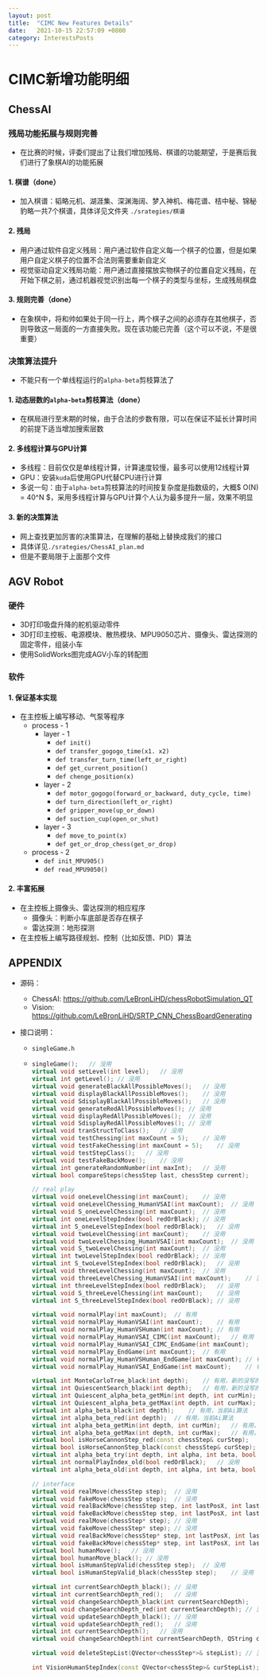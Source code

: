 ```yaml
---
layout: post
title:  "CIMC New Features Details"
date:   2021-10-15 22:57:09 +0800
category: InterestsPosts
---
```



# CIMC新增功能明细


## ChessAI

### 残局功能拓展与规则完善

- 在比赛的时候，评委们提出了让我们增加残局、棋谱的功能期望，于是赛后我们进行了象棋AI的功能拓展

#### 1. 棋谱（done）

- 加入棋谱：韬略元机、湖涯集、深渊海阔、梦入神机、梅花谱、桔中秘、锦秘豹略一共7个棋谱，具体详见文件夹 `./srategies/棋谱`

#### 2. 残局

- 用户通过软件自定义残局：用户通过软件自定义每一个棋子的位置，但是如果用户自定义棋子的位置不合法则需要重新自定义
- 视觉驱动自定义残局功能：用户通过直接摆放实物棋子的位置自定义残局，在开始下棋之前，通过机器视觉识别出每一个棋子的类型与坐标，生成残局棋盘

#### 3. 规则完善（done）

- 在象棋中，将和帅如果处于同一行上，两个棋子之间的必须存在其他棋子，否则导致这一局面的一方直接失败。现在该功能已完善（这个可以不说，不是很重要）

### 决策算法提升

- 不能只有一个单线程运行的`alpha-beta`剪枝算法了

#### 1. 动态层数的`alpha-beta`剪枝算法（done）

- 在棋局进行至末期的时候，由于合法的步数有限，可以在保证不延长计算时间的前提下适当增加搜索层数

#### 2. 多线程计算与GPU计算

- 多线程：目前仅仅是单线程计算，计算速度较慢，最多可以使用12线程计算
- GPU：安装`kuda`后使用GPU代替CPU进行计算
- 多说一句：由于`alpha-beta`剪枝算法的时间按复杂度是指数级的，大概$ O(N) = 40^N $，采用多线程计算与GPU计算个人认为最多提升一层，效果不明显

#### 3. 新的决策算法

- 网上查找更加厉害的决策算法，在理解的基础上替换成我们的接口
- 具体详见`./srategies/ChessAI_plan.md`
- 但是不要局限于上面那个文件

## AGV Robot

### 硬件

- 3D打印吸盘升降的舵机驱动零件
- 3D打印主控板、电源模块、散热模块、MPU9050芯片、摄像头、雷达探测的固定零件，组装小车
- 使用SolidWorks图完成AGV小车的转配图

### 软件

#### 1. 保证基本实现

- 在主控板上编写移动、气泵等程序
  - process - 1
    - layer - 1
      - `def init()`
      - `def transfer_gogogo_time(x1. x2)`
      - `def transfer_turn_time(left_or_right)`
      - `def get_current_position()`
      - `def chenge_position(x)`
    - layer - 2
      - `def motor_gogogo(forward_or_backward, duty_cycle, time)`
      - `def turn_direction(left_or_right)`
      - `def gripper_move(up_or_down)`
      - `def suction_cup(open_or_shut)`
    - layer - 3
      - `def move_to_point(x)`
      - `def get_or_drop_chess(get_or_drop)`
  - process - 2
    - `def init_MPU905()`
    - `def read_MPU9050()`

#### 2. 丰富拓展

- 在主控板上摄像头、雷达探测的相应程序
  - 摄像头：判断小车底部是否存在棋子
  - 雷达探测：地形探测
- 在主控板上编写路径规划、控制（比如反馈、PID）算法

## APPENDIX

- 源码：
  - ChessAI: https://github.com/LeBronLiHD/chessRobotSimulation_QT
  - Vision: https://github.com/LeBronLiHD/SRTP_CNN_ChessBoardGenerating

- 接口说明：

  - `singleGame.h`

  - ```c++
    singleGame();	// 没用
    virtual void setLevel(int level);	// 没用
    virtual int getLevel();	// 没用
    virtual void generateBlackAllPossibleMoves();	// 没用
    virtual void displayBlackAllPossibleMoves();	// 没用
    virtual void SdisplayBlackAllPossibleMoves();	// 没用
    virtual void generateRedAllPossibleMoves();	// 没用
    virtual void displayRedAllPossibleMoves();	// 没用
    virtual void SdisplayRedAllPossibleMoves();	// 没用
    virtual void tranStructToClass();	// 没用
    virtual void testChessing(int maxCount = 5);	// 没用
    virtual void testFakeChessing(int maxCount = 5);	// 没用
    virtual void testStepClass();	// 没用
    virtual void testFakeBackMove();	// 没用
    virtual int generateRandomNumber(int maxInt);	// 没用
    virtual bool compareSteps(chessStep last, chessStep current);	// 没用
    
    // real play
    virtual void oneLevelChessing(int maxCount);	// 没用
    virtual void oneLevelChessing_HumanVSAI(int maxCount);	// 没用
    virtual void S_oneLevelChessing(int maxCount);	// 没用
    virtual int oneLevelStepIndex(bool redOrBlack);	// 没用
    virtual int S_oneLevelStepIndex(bool redOrBlack);	// 没用
    virtual void twoLevelChessing(int maxCount);	// 没用
    virtual void twoLevelChessing_HumanVSAI(int maxCount);	// 没用
    virtual void S_twoLevelChessing(int maxCount);	// 没用
    virtual int twoLevelStepIndex(bool redOrBlack);	// 没用
    virtual int S_twoLevelStepIndex(bool redOrBlack);	// 没用
    virtual void threeLevelChessing(int maxCount);	// 没用
    virtual void threeLevelChessing_HumanVSAI(int maxCount);	// 没用
    virtual int threeLevelStepIndex(bool redOrBlack);	// 没用
    virtual void S_threeLevelChessing(int maxCount);	// 没用
    virtual int S_threeLevelStepIndex(bool redOrBlack);	// 没用
    
    virtual void normalPlay(int maxCount);	// 有用
    virtual void normalPlay_HumanVSAI(int maxCount);	// 有用
    virtual void normalPlay_HumanVSHuman(int maxCount);	// 有用
    virtual void normalPlay_HumanVSAI_CIMC(int maxCount);	// 有用
    virtual void normalPlay_HumanVSAI_CIMC_EndGame(int maxCount);	// 有用
    virtual void normalPlay_EndGame(int maxCount);	// 有用
    virtual void normalPlay_HumanVSHuman_EndGame(int maxCount);	// 有用
    virtual void normalPlay_HumanVSAI_EndGame(int maxCount);	// 有用
    
    virtual int MonteCarloTree_black(int depth);	// 有用，新的没写的Ai算法
    virtual int QuiescentSearch_black(int depth);	// 有用，新的没写的Ai算法
    virtual int Quiescent_alpha_beta_getMin(int depth, int curMin);	// 有用，新的没写的Ai算法，附属于QuiescentSearch_black
    virtual int Quiescent_alpha_beta_getMax(int depth, int curMax);	// 有用，新的没写的Ai算法，附属于QuiescentSearch_black
    virtual int alpha_beta_black(int depth);	// 有用，当前Ai算法
    virtual int alpha_beta_red(int depth);	// 有用，当前Ai算法
    virtual int alpha_beta_getMin(int depth, int curMin);	// 有用，当前Ai算法，附属于alpha_beta_black，alpha_beta_black
    virtual int alpha_beta_getMax(int depth, int curMax);	// 有用，当前Ai算法，附属于alpha_beta_black，alpha_beta_black
    virtual bool isHorseCannonStep_red(const chessStep& curStep);	// 没用
    virtual bool isHorseCannonStep_black(const chessStep& curStep);	// 没用
    virtual int alpha_beta_try(int depth, int alpha, int beta, bool redOrBlack);	// 没用
    virtual int normalPlayIndex_old(bool redOrBlack);	// 没用
    virtual int alpha_beta_old(int depth, int alpha, int beta, bool redOfBlack);	// 没用
    
    // interface
    virtual void realMove(chessStep step);	// 没用
    virtual void fakeMove(chessStep step);	// 没用
    virtual void realBackMove(chessStep step, int lastPosX, int lastPosY);	// 没用
    virtual void fakeBackMove(chessStep step, int lastPosX, int lastPosY);	// 没用
    virtual void realMove(chessStep* step);	// 没用
    virtual void fakeMove(chessStep* step);	// 没用
    virtual void realBackMove(chessStep* step, int lastPosX, int lastPosY);	// 没用
    virtual void fakeBackMove(chessStep* step, int lastPosX, int lastPosY);	// 没用
    virtual bool humanMove();	// 没用
    virtual bool humanMove_black();	// 没用
    virtual bool isHumanStepValid(chessStep step);	// 没用
    virtual bool isHumanStepValid_black(chessStep step);	// 没用
    
    virtual int currentSearchDepth_black();	// 没用
    virtual int currentSearchDepth_red();	// 没用
    virtual void changeSearchDepth_black(int currentSearchDepth);	// 没用
    virtual void changeSearchDepth_red(int currentSearchDepth);	// 没用
    virtual void updateSearchDepth_black();	// 没用
    virtual void updateSearchDepth_red();	// 没用
    virtual int currentSearchDepth();	// 没用
    virtual void changeSearchDepth(int currentSearchDepth, QString camp);	// 没用
    
    virtual void deleteStepList(QVector<chessStep*>& stepList);	// 没用
    
    int VisionHumanStepIndex(const QVector<chessStep>& curStepList);	// 没用
    ```